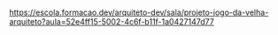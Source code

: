 #### 

https://escola.formacao.dev/arquiteto-dev/sala/projeto-jogo-da-velha-arquiteto?aula=52e4ff15-5002-4c6f-b11f-1a0427147d77